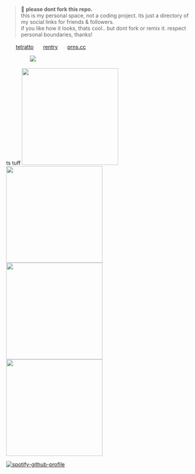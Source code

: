 > 🚫 **please dont fork this repo.**  
> this is my personal space, not a coding project. its just a directory of my social links for friends & followers.  
> if you like how it looks, thats cool.. but dont fork or remix it. respect personal boundaries, thanks!

ㅤㅤ[tetratto](https://tetratto.com/@xan)ㅤㅤ[rentry](https://rentry.co/dolph)ㅤㅤ[prns.cc](https://pronouns.cc/@dolph)




ㅤㅤㅤㅤㅤ![](https://komarev.com/ghpvc/?username=lustangel&label=femboys&color=000000)

ts tuff
<img src="https://files.catbox.moe/4qhcf8.jpg" width="259">
<img src="https://files.catbox.moe/4ozcf8.jpg" width="259">
<img src="https://files.catbox.moe/q601gu.jpg" width="259">
<img src="https://files.catbox.moe/08sx7t.jpeg" width="259">


[![spotify-github-profile](https://spotify-github-profile.kittinanx.com/api/view?uid=31zbblnlr2w65oeixrz3ikwwf7xq&cover_image=true&theme=novatorem&show_offline=false&background_color=121212&interchange=true&bar_color=53b14f&bar_color_cover=true)](https://github.com/kittinan/spotify-github-profile)
